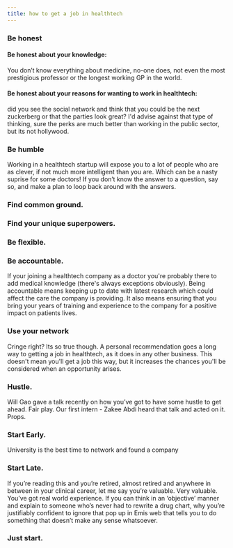 ```yaml
---
title: how to get a job in healthtech
---
```


### Be honest

#### Be honest about your knowledge: 
You don’t know everything about medicine, no-one does, not even the most prestigious professor or the longest working GP in the world. 

#### Be honest about your reasons for wanting to work in healthtech: 
did you see the social network and think that you could be the next zuckerberg or that the parties look great? I'd advise against that type of thinking, sure the perks are much better than working in the public sector, but its not hollywood.

### Be humble 
Working in a healthtech startup will expose you to a lot of people who are as clever, if not much more intelligent than you are. Which can be a nasty suprise for some doctors! If you don’t know the answer to a question, say so, and make a plan to loop back around with the answers. 

### Find common ground.


### Find your unique superpowers.


### Be flexible.


### Be accountable.
If your joining a healthtech company as a doctor you're probably there to add medical knowledge (there's always exceptions obviously). Being accountable means keeping up to date with latest research which could affect the care the company is providing. It also means ensuring that you bring your years of training and experience to the company for a positive impact on patients lives. 

### Use your network 
Cringe right? Its so true though. A personal recommendation goes a long way to getting a job in healthtech, as it does in any other business. This doesn't mean you'll get a job this way, but it increases the chances you'll be considered when an opportunity arises.

### Hustle.
Will Gao gave a talk recently on how you’ve got to have some hustle to get ahead. Fair play. Our first intern - Zakee Abdi heard that talk and acted on it. Props.

### Start Early.
University is the best time to network and found a company 

### Start Late.
If you’re reading this and you’re retired, almost retired and anywhere in between in your clinical career, let me say you’re valuable. Very valuable. You’ve got real world experience. If you can think in an ‘objective’ manner and explain to someone who’s never had to rewrite a drug chart, why you’re justifiably confident to ignore that pop up in Emis web that tells you to do something that doesn’t make any sense whatsoever. 

### Just start. 
